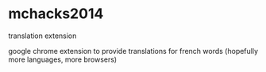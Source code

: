 mchacks2014
===========
translation extension

google chrome extension to provide translations for french words (hopefully more languages, more browsers)
